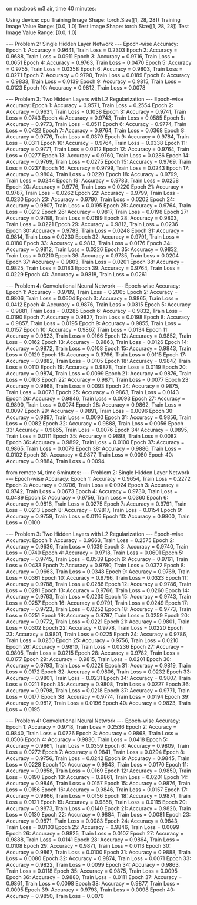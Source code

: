 on macbook m3 air, time 40 minutes:

Using device: cpu
Training Image Shape: torch.Size([1, 28, 28])
Training Image Value Range: [0.0, 1.0]
Test Image Shape: torch.Size([1, 28, 28])
Test Image Value Range: [0.0, 1.0]

--- Problem 2: Single Hidden Layer Network ---
Epoch-wise Accuracy:
Epoch 1: Accuracy = 0.9641, Train Loss = 0.2303
Epoch 2: Accuracy = 0.9688, Train Loss = 0.0911
Epoch 3: Accuracy = 0.9716, Train Loss = 0.0651
Epoch 4: Accuracy = 0.9763, Train Loss = 0.0470
Epoch 5: Accuracy = 0.9755, Train Loss = 0.0358
Epoch 6: Accuracy = 0.9803, Train Loss = 0.0271
Epoch 7: Accuracy = 0.9790, Train Loss = 0.0189
Epoch 8: Accuracy = 0.9833, Train Loss = 0.0139
Epoch 9: Accuracy = 0.9815, Train Loss = 0.0123
Epoch 10: Accuracy = 0.9812, Train Loss = 0.0078

--- Problem 3: Two Hidden Layers with L2 Regularization ---
Epoch-wise Accuracy:
Epoch 1: Accuracy = 0.9571, Train Loss = 0.2554
Epoch 2: Accuracy = 0.9631, Train Loss = 0.1038
Epoch 3: Accuracy = 0.9741, Train Loss = 0.0743
Epoch 4: Accuracy = 0.9743, Train Loss = 0.0585
Epoch 5: Accuracy = 0.9773, Train Loss = 0.0511
Epoch 6: Accuracy = 0.9774, Train Loss = 0.0422
Epoch 7: Accuracy = 0.9764, Train Loss = 0.0368
Epoch 8: Accuracy = 0.9776, Train Loss = 0.0379
Epoch 9: Accuracy = 0.9784, Train Loss = 0.0311
Epoch 10: Accuracy = 0.9764, Train Loss = 0.0338
Epoch 11: Accuracy = 0.9771, Train Loss = 0.0312
Epoch 12: Accuracy = 0.9764, Train Loss = 0.0277
Epoch 13: Accuracy = 0.9760, Train Loss = 0.0286
Epoch 14: Accuracy = 0.9769, Train Loss = 0.0275
Epoch 15: Accuracy = 0.9769, Train Loss = 0.0237
Epoch 16: Accuracy = 0.9799, Train Loss = 0.0243
Epoch 17: Accuracy = 0.9804, Train Loss = 0.0220
Epoch 18: Accuracy = 0.9799, Train Loss = 0.0244
Epoch 19: Accuracy = 0.9783, Train Loss = 0.0258
Epoch 20: Accuracy = 0.9776, Train Loss = 0.0220
Epoch 21: Accuracy = 0.9787, Train Loss = 0.0262
Epoch 22: Accuracy = 0.9799, Train Loss = 0.0230
Epoch 23: Accuracy = 0.9780, Train Loss = 0.0202
Epoch 24: Accuracy = 0.9807, Train Loss = 0.0195
Epoch 25: Accuracy = 0.9764, Train Loss = 0.0212
Epoch 26: Accuracy = 0.9817, Train Loss = 0.0198
Epoch 27: Accuracy = 0.9788, Train Loss = 0.0199
Epoch 28: Accuracy = 0.9803, Train Loss = 0.0221
Epoch 29: Accuracy = 0.9812, Train Loss = 0.0236
Epoch 30: Accuracy = 0.9783, Train Loss = 0.0248
Epoch 31: Accuracy = 0.9814, Train Loss = 0.0230
Epoch 32: Accuracy = 0.9791, Train Loss = 0.0180
Epoch 33: Accuracy = 0.9813, Train Loss = 0.0176
Epoch 34: Accuracy = 0.9812, Train Loss = 0.0226
Epoch 35: Accuracy = 0.9832, Train Loss = 0.0210
Epoch 36: Accuracy = 0.9735, Train Loss = 0.0204
Epoch 37: Accuracy = 0.9803, Train Loss = 0.0201
Epoch 38: Accuracy = 0.9825, Train Loss = 0.0183
Epoch 39: Accuracy = 0.9764, Train Loss = 0.0229
Epoch 40: Accuracy = 0.9818, Train Loss = 0.0261

--- Problem 4: Convolutional Neural Network ---
Epoch-wise Accuracy:
Epoch 1: Accuracy = 0.9789, Train Loss = 0.2005
Epoch 2: Accuracy = 0.9806, Train Loss = 0.0604
Epoch 3: Accuracy = 0.9865, Train Loss = 0.0412
Epoch 4: Accuracy = 0.9876, Train Loss = 0.0315
Epoch 5: Accuracy = 0.9881, Train Loss = 0.0285
Epoch 6: Accuracy = 0.9832, Train Loss = 0.0190
Epoch 7: Accuracy = 0.9837, Train Loss = 0.0198
Epoch 8: Accuracy = 0.9857, Train Loss = 0.0195
Epoch 9: Accuracy = 0.9855, Train Loss = 0.0157
Epoch 10: Accuracy = 0.9867, Train Loss = 0.0134
Epoch 11: Accuracy = 0.9823, Train Loss = 0.0166
Epoch 12: Accuracy = 0.9852, Train Loss = 0.0162
Epoch 13: Accuracy = 0.9863, Train Loss = 0.0126
Epoch 14: Accuracy = 0.9872, Train Loss = 0.0108
Epoch 15: Accuracy = 0.9843, Train Loss = 0.0129
Epoch 16: Accuracy = 0.9796, Train Loss = 0.0115
Epoch 17: Accuracy = 0.9882, Train Loss = 0.0105
Epoch 18: Accuracy = 0.9847, Train Loss = 0.0110
Epoch 19: Accuracy = 0.9878, Train Loss = 0.0119
Epoch 20: Accuracy = 0.9874, Train Loss = 0.0099
Epoch 21: Accuracy = 0.9876, Train Loss = 0.0103
Epoch 22: Accuracy = 0.9871, Train Loss = 0.0077
Epoch 23: Accuracy = 0.9868, Train Loss = 0.0093
Epoch 24: Accuracy = 0.9875, Train Loss = 0.0073
Epoch 25: Accuracy = 0.9863, Train Loss = 0.0143
Epoch 26: Accuracy = 0.9846, Train Loss = 0.0093
Epoch 27: Accuracy = 0.9890, Train Loss = 0.0074
Epoch 28: Accuracy = 0.9862, Train Loss = 0.0097
Epoch 29: Accuracy = 0.9891, Train Loss = 0.0096
Epoch 30: Accuracy = 0.9897, Train Loss = 0.0090
Epoch 31: Accuracy = 0.9856, Train Loss = 0.0082
Epoch 32: Accuracy = 0.9888, Train Loss = 0.0056
Epoch 33: Accuracy = 0.9865, Train Loss = 0.0076
Epoch 34: Accuracy = 0.9895, Train Loss = 0.0111
Epoch 35: Accuracy = 0.9898, Train Loss = 0.0082
Epoch 36: Accuracy = 0.9892, Train Loss = 0.0100
Epoch 37: Accuracy = 0.9865, Train Loss = 0.0079
Epoch 38: Accuracy = 0.9886, Train Loss = 0.0102
Epoch 39: Accuracy = 0.9877, Train Loss = 0.0080
Epoch 40: Accuracy = 0.9884, Train Loss = 0.0094

from remote t4, time 6minutes:
--- Problem 2: Single Hidden Layer Network ---
Epoch-wise Accuracy:
Epoch 1: Accuracy = 0.9654, Train Loss = 0.2272
Epoch 2: Accuracy = 0.9706, Train Loss = 0.0924
Epoch 3: Accuracy = 0.9742, Train Loss = 0.0673
Epoch 4: Accuracy = 0.9730, Train Loss = 0.0489
Epoch 5: Accuracy = 0.9756, Train Loss = 0.0360
Epoch 6: Accuracy = 0.9816, Train Loss = 0.0275
Epoch 7: Accuracy = 0.9791, Train Loss = 0.0213
Epoch 8: Accuracy = 0.9817, Train Loss = 0.0154
Epoch 9: Accuracy = 0.9759, Train Loss = 0.0116
Epoch 10: Accuracy = 0.9800, Train Loss = 0.0100

--- Problem 3: Two Hidden Layers with L2 Regularization ---
Epoch-wise Accuracy:
Epoch 1: Accuracy = 0.9663, Train Loss = 0.2575
Epoch 2: Accuracy = 0.9636, Train Loss = 0.1039
Epoch 3: Accuracy = 0.9740, Train Loss = 0.0740
Epoch 4: Accuracy = 0.9718, Train Loss = 0.0601
Epoch 5: Accuracy = 0.9745, Train Loss = 0.0539
Epoch 6: Accuracy = 0.9761, Train Loss = 0.0433
Epoch 7: Accuracy = 0.9780, Train Loss = 0.0372
Epoch 8: Accuracy = 0.9663, Train Loss = 0.0348
Epoch 9: Accuracy = 0.9769, Train Loss = 0.0361
Epoch 10: Accuracy = 0.9796, Train Loss = 0.0323
Epoch 11: Accuracy = 0.9788, Train Loss = 0.0286
Epoch 12: Accuracy = 0.9786, Train Loss = 0.0281
Epoch 13: Accuracy = 0.9766, Train Loss = 0.0260
Epoch 14: Accuracy = 0.9763, Train Loss = 0.0230
Epoch 15: Accuracy = 0.9743, Train Loss = 0.0257
Epoch 16: Accuracy = 0.9791, Train Loss = 0.0249
Epoch 17: Accuracy = 0.9723, Train Loss = 0.0252
Epoch 18: Accuracy = 0.9773, Train Loss = 0.0251
Epoch 19: Accuracy = 0.9797, Train Loss = 0.0259
Epoch 20: Accuracy = 0.9772, Train Loss = 0.0221
Epoch 21: Accuracy = 0.9801, Train Loss = 0.0302
Epoch 22: Accuracy = 0.9778, Train Loss = 0.0220
Epoch 23: Accuracy = 0.9801, Train Loss = 0.0225
Epoch 24: Accuracy = 0.9786, Train Loss = 0.0250
Epoch 25: Accuracy = 0.9756, Train Loss = 0.0210
Epoch 26: Accuracy = 0.9810, Train Loss = 0.0236
Epoch 27: Accuracy = 0.9805, Train Loss = 0.0215
Epoch 28: Accuracy = 0.9782, Train Loss = 0.0177
Epoch 29: Accuracy = 0.9815, Train Loss = 0.0201
Epoch 30: Accuracy = 0.9793, Train Loss = 0.0226
Epoch 31: Accuracy = 0.9819, Train Loss = 0.0172
Epoch 32: Accuracy = 0.9806, Train Loss = 0.0232
Epoch 33: Accuracy = 0.9801, Train Loss = 0.0231
Epoch 34: Accuracy = 0.9807, Train Loss = 0.0211
Epoch 35: Accuracy = 0.9808, Train Loss = 0.0227
Epoch 36: Accuracy = 0.9798, Train Loss = 0.0218
Epoch 37: Accuracy = 0.9771, Train Loss = 0.0177
Epoch 38: Accuracy = 0.9774, Train Loss = 0.0194
Epoch 39: Accuracy = 0.9817, Train Loss = 0.0196
Epoch 40: Accuracy = 0.9823, Train Loss = 0.0195

--- Problem 4: Convolutional Neural Network ---
Epoch-wise Accuracy:
Epoch 1: Accuracy = 0.9718, Train Loss = 0.2536
Epoch 2: Accuracy = 0.9840, Train Loss = 0.0726
Epoch 3: Accuracy = 0.9868, Train Loss = 0.0506
Epoch 4: Accuracy = 0.9830, Train Loss = 0.0418
Epoch 5: Accuracy = 0.9861, Train Loss = 0.0359
Epoch 6: Accuracy = 0.9809, Train Loss = 0.0272
Epoch 7: Accuracy = 0.9841, Train Loss = 0.0294
Epoch 8: Accuracy = 0.9756, Train Loss = 0.0242
Epoch 9: Accuracy = 0.9845, Train Loss = 0.0228
Epoch 10: Accuracy = 0.9843, Train Loss = 0.0170
Epoch 11: Accuracy = 0.9858, Train Loss = 0.0169
Epoch 12: Accuracy = 0.9850, Train Loss = 0.0190
Epoch 13: Accuracy = 0.9861, Train Loss = 0.0201
Epoch 14: Accuracy = 0.9846, Train Loss = 0.0157
Epoch 15: Accuracy = 0.9876, Train Loss = 0.0156
Epoch 16: Accuracy = 0.9846, Train Loss = 0.0157
Epoch 17: Accuracy = 0.9866, Train Loss = 0.0156
Epoch 18: Accuracy = 0.9874, Train Loss = 0.0121
Epoch 19: Accuracy = 0.9858, Train Loss = 0.0115
Epoch 20: Accuracy = 0.9873, Train Loss = 0.0140
Epoch 21: Accuracy = 0.9826, Train Loss = 0.0130
Epoch 22: Accuracy = 0.9884, Train Loss = 0.0081
Epoch 23: Accuracy = 0.9871, Train Loss = 0.0083
Epoch 24: Accuracy = 0.9843, Train Loss = 0.0103
Epoch 25: Accuracy = 0.9846, Train Loss = 0.0099
Epoch 26: Accuracy = 0.9825, Train Loss = 0.0107
Epoch 27: Accuracy = 0.9888, Train Loss = 0.0141
Epoch 28: Accuracy = 0.9864, Train Loss = 0.0108
Epoch 29: Accuracy = 0.9871, Train Loss = 0.0113
Epoch 30: Accuracy = 0.9867, Train Loss = 0.0100
Epoch 31: Accuracy = 0.9888, Train Loss = 0.0080
Epoch 32: Accuracy = 0.9874, Train Loss = 0.0071
Epoch 33: Accuracy = 0.9822, Train Loss = 0.0099
Epoch 34: Accuracy = 0.9863, Train Loss = 0.0118
Epoch 35: Accuracy = 0.9875, Train Loss = 0.0095
Epoch 36: Accuracy = 0.9880, Train Loss = 0.0111
Epoch 37: Accuracy = 0.9861, Train Loss = 0.0098
Epoch 38: Accuracy = 0.9877, Train Loss = 0.0095
Epoch 39: Accuracy = 0.9793, Train Loss = 0.0098
Epoch 40: Accuracy = 0.9850, Train Loss = 0.0070
